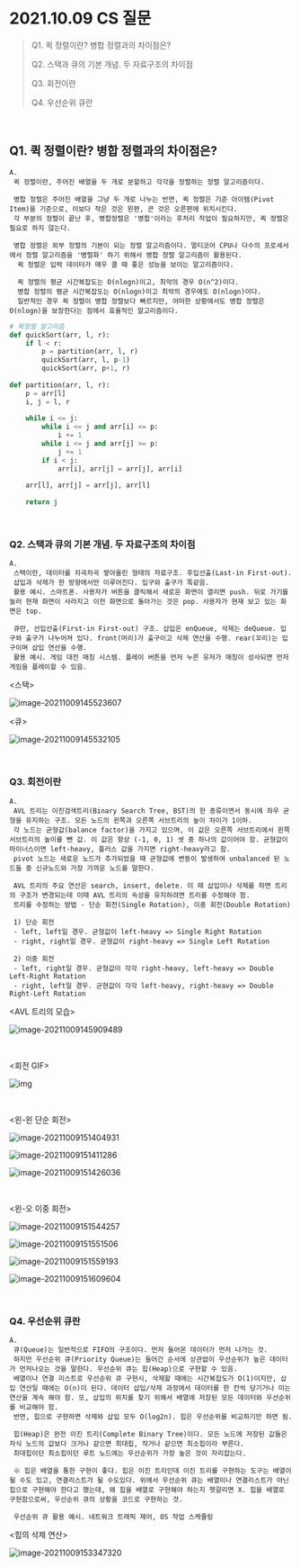 # 2021.10.09 CS 질문

>Q1. 퀵 정렬이란? 병합 정렬과의 차이점은?
>
>Q2. 스택과 큐의 기본 개념. 두 자료구조의 차이점
>
>Q3. 회전이란
>
>Q4. 우선순위 큐란

<br>

## Q1. 퀵 정렬이란? 병합 정렬과의 차이점은?

```
A.
 퀵 정렬이란, 주어진 배열을 두 개로 분할하고 각각을 정렬하는 정렬 알고리즘이다.
 
 병합 정렬은 주어진 배열을 그냥 두 개로 나누는 반면, 퀵 정렬은 기준 아이템(Pivot Item)을 기준으로, 이보다 작은 것은 왼편, 큰 것은 오른편에 위치시킨다.
 각 부분의 정렬이 끝난 후, 병합정렬은 '병합'이라는 후처리 작업이 필요하지만, 퀵 정렬은 필요로 하지 않는다.
 
 병합 정렬은 외부 정렬의 기본이 되는 정렬 알고리즘이다. 멀티코어 CPU나 다수의 프로세서에서 정렬 알고리즘을 '병렬화' 하기 위해서 병합 정렬 알고리즘이 활용된다.
  퀵 정렬은 입력 데이터가 매우 클 때 좋은 성능을 보이는 알고리즘이다.
  
  퀵 정렬의 평균 시간복잡도는 O(nlogn)이고, 최악의 경우 O(n^2)이다.
  병합 정렬의 평균 시간복잡도는 O(nlogn)이고 최악의 경우에도 O(nlogn)이다.
  일반적인 경우 퀵 정렬이 병합 정렬보다 빠르지만, 어떠한 상황에서도 병합 정렬은 O(nlogn)을 보장한다는 점에서 효율적인 알고리즘이다.
```

```python
# 퀵정렬 알고리즘
def quickSort(arr, l, r):
    if l < r:
        p = partition(arr, l, r)
        quickSort(arr, l, p-1)
        quickSort(arr, p+1, r)
        
def partition(arr, l, r):
    p = arr[l]
    i, j = l, r
    
    while i <= j:
        while i <= j and arr[i] <= p:
            i += 1
        while i <= j and arr[j] >= p:
            j += 1
        if i < j:
            arr[i], arr[j] = arr[j], arr[i]
    
    arr[l], arr[j] = arr[j], arr[l]
    
    return j
```

<br>

### Q2. 스택과 큐의 기본 개념. 두 자료구조의 차이점

```
A.
 스택이란, 데이터를 차곡차곡 쌓아올린 형태의 자료구조. 후입선출(Last-in First-out).
 삽입과 삭제가 한 방향에서만 이루어진다. 입구와 출구가 똑같음.
 활용 예시. 스마트폰. 사용자가 버튼을 클릭해서 새로운 화면이 열리면 push. 뒤로 가기를 눌러 현재 화면이 사라지고 이전 화면으로 돌아가는 것은 pop. 사용자가 현재 보고 있는 화면은 top.
 
 큐란, 선입선출(First-in First-out) 구조. 삽입은 enQueue, 삭제는 deQueue. 입구와 출구가 나누어져 있다. front(머리)가 출구이고 삭제 연산을 수행. rear(꼬리)는 입구이며 삽입 연산을 수행.
 활용 예시. 게임 대전 매칭 시스템. 플레이 버튼을 먼저 누른 유저가 매칭이 성사되면 먼저 게임을 플레이할 수 있음.
```

<스택>

![image-20211009145523607](20211009_CS_Question.assets/image-20211009145523607.png)

<큐>

![image-20211009145532105](20211009_CS_Question.assets/image-20211009145532105.png)

<br>

### Q3. 회전이란

```
A.
 AVL 트리는 이진검색트리(Binary Search Tree, BST)의 한 종류이면서 동시에 좌우 균형을 유지하는 구조. 모든 노드의 왼쪽과 오른쪽 서브트리의 높이 차이가 1이하.
 각 노드는 균형값(balance factor)을 가지고 있으며, 이 값은 오른쪽 서브트리에서 왼쪽 서브트리의 높이를 뺀 값. 이 값은 항상 (-1, 0, 1) 셋 중 하나의 값이어야 함. 균형값이 마이너스이면 left-heavy, 플러스 값을 가지면 right-heavy라고 함.
 pivot 노드는 새로운 노드가 추가되었을 때 균형값에 변동이 발생하여 unbalanced 된 노드들 중 신규노드와 가장 가까운 노드를 말한다.
 
 AVL 트리의 주요 연산은 search, insert, delete. 이 때 삽입이나 삭제를 하면 트리의 구조가 변경되는데 이때 AVL 트리의 속성을 유지하려면 트리를 수정해야 함.
 트리를 수정하는 방법 - 단순 회전(Single Rotation), 이중 회전(Double Rotation)
 
 1) 단순 회전
 - left, left일 경우. 균형값이 left-heavy => Single Right Rotation
 - right, right일 경우. 균형값이 right-heavy => Single Left Rotation
 
 2) 이중 회전
 - left, right일 경우. 균형값이 각각 right-heavy, left-heavy => Double Left-Right Rotation 
 - right, left일 경우. 균현값이 각각 left-heavy, right-heavy => Double Right-Left Rotation
```

<AVL 트리의 모습>

![image-20211009145909489](20211009_CS_Question.assets/image-20211009145909489.png)

<br>

<회전 GIF>

![img](20211009_CS_Question.assets/220px-AVL_Tree_Example.gif)

<br>

<왼-왼 단순 회전>

![image-20211009151404931](20211009_CS_Question.assets/image-20211009151404931.png)



![image-20211009151411286](20211009_CS_Question.assets/image-20211009151411286.png)

![image-20211009151426036](20211009_CS_Question.assets/image-20211009151426036.png)

<br>

<왼-오 이중 회전>

![image-20211009151544257](20211009_CS_Question.assets/image-20211009151544257.png)

![image-20211009151551506](20211009_CS_Question.assets/image-20211009151551506.png)

![image-20211009151559193](20211009_CS_Question.assets/image-20211009151559193.png)

![image-20211009151609604](20211009_CS_Question.assets/image-20211009151609604.png)

<br>

### Q4. 우선순위 큐란

```
A.
 큐(Queue)는 일반적으로 FIFO의 구조이다. 먼저 들어온 데이터가 먼저 나가는 것.
 하지만 우선순위 큐(Priority Queue)는 들어간 순서에 상관없이 우선순위가 높은 데이터가 먼저나오는 것을 말한다. 우선순위 큐는 힙(Heap)으로 구현할 수 있음.
 배열이나 연결 리스트로 우선순위 큐 구현시, 삭제할 때에는 시간복잡도가 O(1)이지만, 삽입 연산일 때에는 O(n)이 된다. 데이터 삽입/삭제 과정에서 데이터를 한 칸씩 당기거나 미는 연산을 계속 해야 함. 또, 삽입의 위치를 찾기 위해서 배열에 저장된 모든 데이터와 우선순위를 비교해야 함.
 반면, 힙으로 구현하면 삭제와 삽입 모두 O(log2n). 힙은 우선순위를 비교하기만 하면 됨.
 
 힙(Heap)은 완전 이진 트리(Complete Binary Tree)이다. 모든 노드에 저장된 값들은 자식 노드의 값보다 크거나 같으면 최대힙, 작거나 같으면 최소힙이라 부른다.
 최대힙이던 최소힙이던 루트 노드에는 우선순위가 가장 높은 것이 자리잡는다.
 
 ※ 힙은 배열을 통한 구현이 좋다. 힙은 이진 트리인데 이진 트리를 구현하는 도구는 배열이 될 수도 있고, 연결리스트가 될 수도있다. 위에서 우선순위 큐는 배열이나 연결리스트가 아닌 힙으로 구현해야 한다고 했는데, 왜 힙을 배열로 구현해야 하는지 헷갈리면 X. 힙을 배열로 구현함으로써, 우선순위 큐의 상황을 코드로 구현하는 것.
 
 우선순위 큐 활용 예시. 네트워크 트래픽 제어, OS 작업 스케쥴링
```

<힙의 삭제 연산>

![image-20211009153347320](20211009_CS_Question.assets/image-20211009153347320.png)